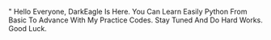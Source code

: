 " Hello Everyone, DarkEagle Is Here. You Can Learn Easily Python From Basic To Advance With My Practice Codes. Stay Tuned And Do Hard Works. Good Luck.

